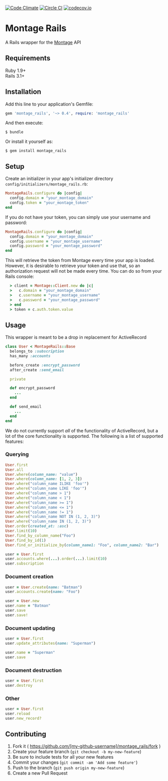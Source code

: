 [![Code Climate](https://codeclimate.com/github/EditLLC/rails-montage/badges/gpa.svg)](https://codeclimate.com/github/EditLLC/rails-montage)
[![Circle CI](https://circleci.com/gh/EditLLC/rails-montage.svg?style=svg)](https://circleci.com/gh/EditLLC/rails-montage)
[![codecov.io](http://codecov.io/github/EditLLC/rails-montage/coverage.svg?branch=master)](http://codecov.io/github/EditLLC/rails-montage?branch=master)

# Montage Rails

A Rails wrapper for the [Montage](http://www.yourdatacandobetter.com) API

## Requirements

Ruby 1.9+<br>
Rails 3.1+

## Installation

Add this line to your application's Gemfile:

```ruby
gem 'montage_rails', '~> 0.4', require: 'montage_rails'
```

And then execute:

    $ bundle

Or install it yourself as:

    $ gem install montage_rails

## Setup

Create an initializer in your app's initializer directory `config/initializers/montage_rails.rb`:

```ruby
MontageRails.configure do |config|
  config.domain = "your_montage_domain"
  config.token = "your_montage_token"
end
```

If you do not have your token, you can simply use your username and password:

```ruby
MontageRails.configure do |config|
  config.domain = "your_montage_domain"
  config.username = "your_montage_username"
  config.password = "your_montage_password"
end
```

This will retrieve the token from Montage every time your app is loaded. However,
it is desirable to retrieve your token and use that, so an authorization request
will not be made every time. You can do so from your Rails console:

```ruby
  > client = Montage::Client.new do |c|
  >   c.domain = "your_montage_domain"
  >   c.username = "your_montage_username"
  >   c.password = "your_montage_password"
  > end
  > token = c.auth.token.value
```

## Usage

This wrapper is meant to be a drop in replacement for ActiveRecord

```ruby
class User < MontageRails::Base
  belongs_to :subscription
  has_many :accounts

  before_create :encrypt_password
  after_create :send_email

  private

  def encrypt_password
    ...
  end

  def send_email
    ...
  end
end
```

We do not currently support *all* of the functionality of ActiveRecord, but a
lot of the core functionality is supported. The following is a list of supported features:

### Querying

```ruby
User.first
User.all
User.where(column_name: "value")
User.where(column_name: [1, 2, 3])
User.where("column_name ILIKE 'foo'")
User.where("column_name LIKE 'foo'")
User.where("column_name > 1")
User.where("column_name < 1")
User.where("column_name >= 1")
User.where("column_name <= 1")
User.where("column_name != 1")
User.where("column_name NOT IN (1, 2, 3)")
User.where("column_name IN (1, 2, 3)")
User.order(created_at: :asc)
User.limit(10)
User.find_by_column_name("Foo")
User.find_by_id(1)
User.find_or_initialize_by(column_name1: "Foo", column_name2: "Bar")

user = User.first
user.accounts.where(...).order(...).limit(10)
user.subscription
```

### Document creation

```ruby
user = User.create(name: "Batman")
user.accounts.create(name: "Foo")

user = User.new
user.name = "Batman"
user.save
user.save!
```

### Document updating

```ruby
user = User.first
user.update_attributes(name: "Superman")

user.name = "Superman"
user.save
```

### Document destruction

```ruby
user = User.first
user.destroy
```

### Other

```ruby
user = User.first
user.reload
user.new_record?
```

## Contributing

1. Fork it ( https://github.com/[my-github-username]/montage_rails/fork )
2. Create your feature branch (`git checkout -b my-new-feature`)
3. Be sure to include tests for all your new features
4. Commit your changes (`git commit -am 'Add some feature'`)
5. Push to the branch (`git push origin my-new-feature`)
6. Create a new Pull Request
